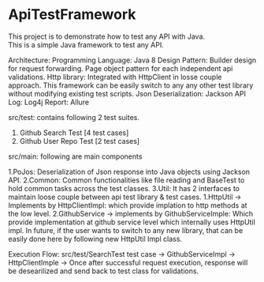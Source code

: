 # ApiTestFramework
This project is to demonstrate how to test any API with Java.  
This is a simple Java framework to test any API. 

Architecture:
Programming Language: Java 8
Design Pattern: Builder design for request forwarding. Page object pattern for each independent api validations.
Http library: Integrated with HttpClient in losse couple approach. This framework can be easily switch  to any any other test library without modifying existing test scripts. 
Json Deserialization: Jackson API
Log: Log4j
Report: Allure
 
src/test:
 contains following 2 test suites.
1. Github Search Test [4 test cases]
2. Github User Repo Test [2 test cases]


src/main:
  following are main components
  
  1.PoJos: Deserialization of Json response into Java objects using Jackson API.
  2.Common: Common functionalities like file reading and BaseTest to hold common tasks across the test classes.
  3.Util: It has 2 interfaces to maintain loose couple between api test library & test cases.
      1.HttpUtil -> Implements by HttpClientImpl: which provide implation to http methods at the low level.
      2.GithubService -> implements by GithubServiceImple: Which provide implementation at github service level which internally uses HttpUtil impl. In future, if the user wants to switch to any new library, that can be easily done here by following new HttpUtil Impl class.	  
	  
	  
Execution Flow:
	 src/test/SearchTest test case -> GithubServiceImpl -> HttpClientImple  -> Once after successful request execution, response will be desearilized and send back to test class for validations.
